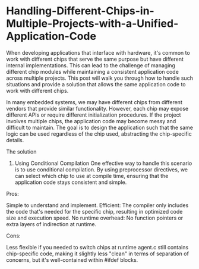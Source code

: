 # Handling-Different-Chips-in-Multiple-Projects-with-a-Unified-Application-Code


When developing applications that interface with hardware, it's common to work with different chips that serve the same purpose but have different internal implementations. This can lead to the challenge of managing different chip modules while maintaining a consistent application code across multiple projects. This post will walk you through how to handle such situations and provide a solution that allows the same application code to work with different chips.

In many embedded systems, we may have different chips from different vendors that provide similar functionality. However, each chip may expose different APIs or require different initialization procedures. If the project involves multiple chips, the application code may become messy and difficult to maintain. The goal is to design the application such that the same logic can be used regardless of the chip used, abstracting the chip-specific details.

The solution

1. Using Conditional Compilation
One effective way to handle this scenario is to use conditional compilation. By using preprocessor directives, we can select which chip to use at compile time, ensuring that the application code stays consistent and simple.

Pros:

Simple to understand and implement.
Efficient: The compiler only includes the code that's needed for the specific chip, resulting in optimized code size and execution speed.
No runtime overhead: No function pointers or extra layers of indirection at runtime.

Cons:

Less flexible if you needed to switch chips at runtime
agent.c still contains chip-specific code, making it slightly less "clean" in terms of separation of concerns, but it's well-contained within #ifdef blocks.

 
